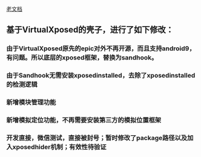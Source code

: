 [老文档](ReadMe.md "中文")

基于VirtualXposed的壳子，进行了如下修改：
-----------

 ### 由于VirtualXposed原先的epic对外不再开源，而且支持android9，有问题。所以底层的xposed框架，替换为sandhook。
 ### 由于Sandhook无需安装xposedinstalled，去除了xposedinstalled的检测逻辑
 ### 新增模块管理功能
 ### 新增模拟定位功能，不再需要安装第三方的模拟位置框架
 ### 开发直接，微信测试，直接被封号；暂时修改了package路径以及加入xposedhider机制；有效性待验证

